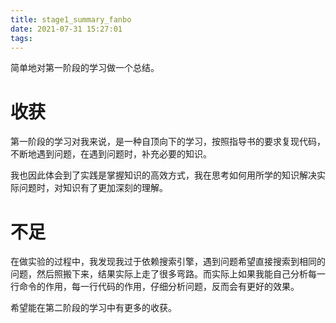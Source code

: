 ```yaml
---
title: stage1_summary_fanbo
date: 2021-07-31 15:27:01
tags:
---
```

简单地对第一阶段的学习做一个总结。
# 收获
第一阶段的学习对我来说，是一种自顶向下的学习，按照指导书的要求复现代码，不断地遇到问题，在遇到问题时，补充必要的知识。

我也因此体会到了实践是掌握知识的高效方式，我在思考如何用所学的知识解决实际问题时，对知识有了更加深刻的理解。
# 不足
在做实验的过程中，我发现我过于依赖搜索引擎，遇到问题希望直接搜索到相同的问题，然后照搬下来，结果实际上走了很多弯路。而实际上如果我能自己分析每一行命令的作用，每一行代码的作用，仔细分析问题，反而会有更好的效果。

希望能在第二阶段的学习中有更多的收获。
